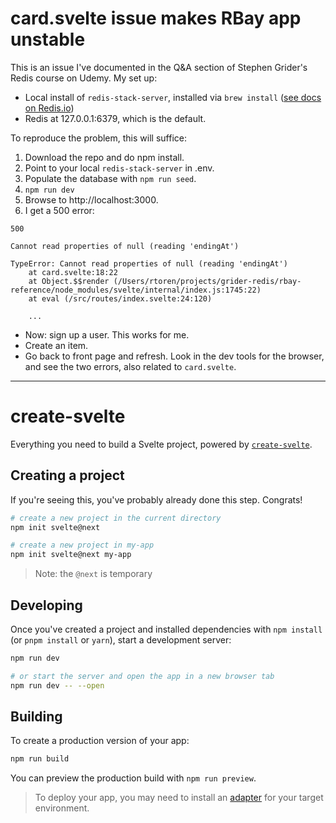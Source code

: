 # card.svelte issue makes RBay app unstable

This is an issue I've documented in the Q&A section of Stephen Grider's Redis course on Udemy. My set up:

* Local install of `redis-stack-server`, installed via `brew install` ([see docs on Redis.io](https://redis.io/docs/stack/get-started/install/mac-os/))
* Redis at 127.0.0.1:6379, which is the default.

To reproduce the problem, this will suffice:

1. Download the repo and do npm install.
2. Point to your local `redis-stack-server` in .env.
3. Populate the database with `npm run seed`.
4. `npm run dev`
5. Browse to http://localhost:3000.
6. I get a 500 error: 
 
```
500

Cannot read properties of null (reading 'endingAt')

TypeError: Cannot read properties of null (reading 'endingAt')
    at card.svelte:18:22
    at Object.$$render (/Users/rtoren/projects/grider-redis/rbay-reference/node_modules/svelte/internal/index.js:1745:22)
    at eval (/src/routes/index.svelte:24:120)
    
    ...
```

* Now: sign up a user. This works for me.
* Create an item.
* Go back to front page and refresh. Look in the dev tools for the browser, and see the two errors, also related to `card.svelte`.

---



# create-svelte

Everything you need to build a Svelte project, powered by [`create-svelte`](https://github.com/sveltejs/kit/tree/master/packages/create-svelte).

## Creating a project

If you're seeing this, you've probably already done this step. Congrats!

```bash
# create a new project in the current directory
npm init svelte@next

# create a new project in my-app
npm init svelte@next my-app
```

> Note: the `@next` is temporary

## Developing

Once you've created a project and installed dependencies with `npm install` (or `pnpm install` or `yarn`), start a development server:

```bash
npm run dev

# or start the server and open the app in a new browser tab
npm run dev -- --open
```

## Building

To create a production version of your app:

```bash
npm run build
```

You can preview the production build with `npm run preview`.

> To deploy your app, you may need to install an [adapter](https://kit.svelte.dev/docs/adapters) for your target environment.
